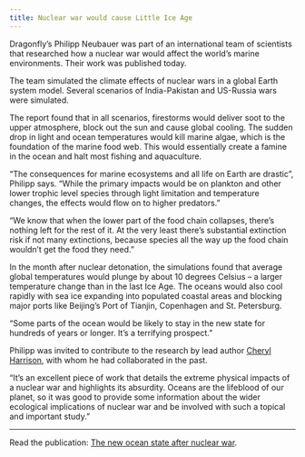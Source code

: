 ```yaml
---
title: Nuclear war would cause Little Ice Age
---
```

Dragonfly’s Philipp Neubauer was part of an international team of scientists
that researched how a nuclear war would affect the world’s marine environments.
Their work was published today.

<!--more-->

The team simulated the climate effects of nuclear wars in a global Earth system
model. Several scenarios of India-Pakistan and US-Russia wars were simulated.

The report found that in all scenarios, firestorms would deliver soot to the
upper atmosphere, block out the sun and cause global cooling. The sudden drop
in light and ocean temperatures would kill marine algae, which is the foundation
 of the marine food web. This would essentially create a famine in the ocean and
  halt most fishing and aquaculture.

“The consequences for marine ecosystems and all life on Earth are drastic”,
Philipp says. “While the primary impacts would be on plankton and other lower
trophic level species through light limitation and temperature changes, the
effects would flow on to higher predators.”

“We know that when the lower part of the food chain collapses, there’s nothing
left for the rest of it. At the very least there’s substantial extinction risk
if not many extinctions, because species all the way up the food chain wouldn’t
get the food they need.”

In the month after nuclear detonation, the simulations found that average global
temperatures would plunge by about 10 degrees Celsius – a larger temperature
change than in the last Ice Age. The oceans would also cool rapidly with sea
ice expanding into populated coastal areas and blocking major ports like
Beijing’s Port of Tianjin, Copenhagen and St. Petersburg.

“Some parts of the ocean would be likely to stay in the new state for hundreds
of years or longer. It’s a terrifying prospect.”

Philipp was invited to contribute to the research by lead author
[Cheryl Harrison](https://www.lsu.edu/cce/about/cce-directories/faculty-profiles/harrison_cheryl.php),
with whom he had collaborated in the past.

“It’s an excellent piece of work that details the extreme physical impacts of a
nuclear war and highlights its absurdity. Oceans are the lifeblood of our planet,
 so it was good to provide some information about the wider ecological
 implications of nuclear war and be involved with such a topical and important study.”

---

Read the publication: [The new ocean state after nuclear war](https://agupubs.onlinelibrary.wiley.com/doi/10.1029/2021AV000610).

